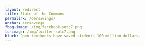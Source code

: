 ```yaml
---
layout: redirect
title: State of the Commons
permalink: /oersavings/
anchor: oersavings
fbog-image: /img/facebook-sotc7.png
tc-image: /img/twitter-sotc7.png
blurb: Open textbooks have saved students 100 million dollars.
---
```


